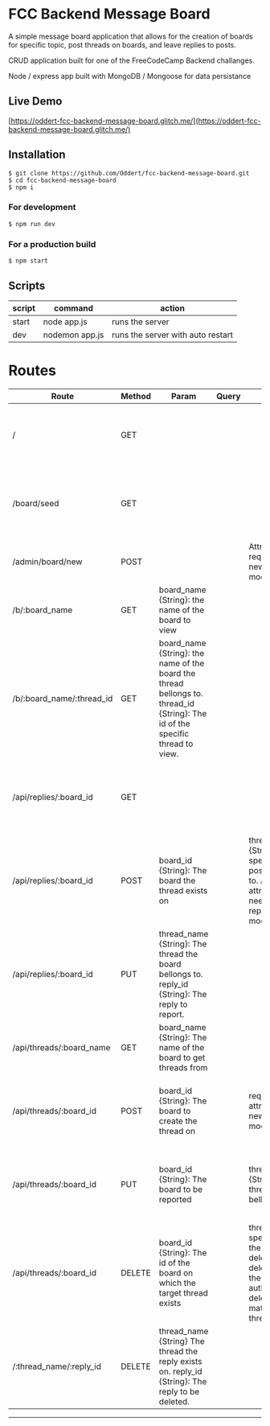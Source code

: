 # FCC Backend Message Board

A simple message board application that allows for the creation of boards for specific topic, post threads on boards, and leave replies to posts.

CRUD application built for one of the FreeCodeCamp Backend challanges.

Node / express app built with MongoDB / Mongoose for data persistance

## Live Demo
[https://oddert-fcc-backend-message-board.glitch.me/](https://oddert-fcc-backend-message-board.glitch.me/)

## Installation
```
$ git clone https://github.com/Oddert/fcc-backend-message-board.git
$ cd fcc-backend-message-board
$ npm i
```
### For development
```
$ npm run dev
```
### For a production build
```
$ npm start
```

## Scripts
| script | command                                        | action
|--------|------------------------------------------------|------------------------------------------------|
| start  | node app.js                                    | runs the server                                |
| dev | nodemon app.js                                 | runs the server with auto restart              |

# Routes
| Route  | Method | Param | Query | Body | Returns
|--------|--------|-------|-------|------|---------|
| /  | GET | | | | returns a basic html page to interact with the API |
| /board/seed  | GET |  | |  | Creates two default boards, returns a redirect to home
| /admin/board/new  | POST |  | | Attributes required for a new board (see models/Board) | Creates a board and redirects to /
| /b/:board_name  | GET | board_name {String}: the name of the board to view |  | | The board with populated threads
| /b/:board_name/:thread_id  | GET | board_name {String}: the name of the board the thread bellongs to. thread_id {String}: The id of the specific thread to view. |  | | Renders a thread with all replies populated
| /api/replies/:board_id  | GET |  |  | | A json object with all the replies for a particular board.
| /api/replies/:board_id  | POST | board_id {String}: The board the thread exists on |  | thread_id {String}: The specific thread to post a responce to. All other attributes needed for a new reply (see models/Reply) | Posts a reply to the specific thread, redirects to the thread posted on 
| /api/replies/:board_id  | PUT | thread_name {String}: The thread the board bellongs to. reply_id {String}: The reply to report. |  |  | Signs a reply as reported and sends success or error message
| /api/threads/:board_name  | GET | board_name {String}: The name of the board to get threads from |  |  | An object containing all threads on that board.
| /api/threads/:board_id  | POST | board_id {String}: The board to create the thread on |  | required attributes for a new thread (see models.Thread) | Creates a thread on a board and redirects to that board
| /api/threads/:board_id  | PUT | board_id {String}: The board to be reported | | thread_id {String}: The thread the board bellongs to | Signs a board as reported and sends success or error message
| /api/threads/:board_id  | DELETE | board_id {String}: The id of the board on which the target thread exists | | thread_id: The specific isd for the threat to delete. delete_password: the passwrod to authorised the delete if matching the thread. | Deletes a given thread if the password suplpied matches
| /:thread_name/:reply_id  | DELETE | thread_name {String} The thread the reply exists on. reply_id {String}: The reply to be deleted. |  |  | Deletes a reply. Redirects backwards
---
